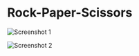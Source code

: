 # Rock-Paper-Scissors

![Screenshot 1](https://user-images.githubusercontent.com/68656122/120260929-79e6c200-c2b4-11eb-8fd5-c4e0b4f074e3.png)

![Screenshot 2](https://user-images.githubusercontent.com/68656122/120261349-596b3780-c2b5-11eb-9498-0fa8a77b0db6.png)

